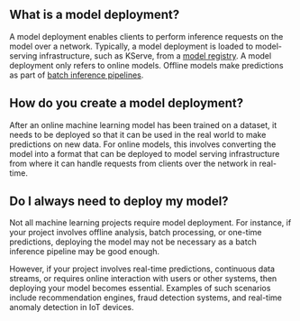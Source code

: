 **What is a model deployment?**
-------------------------------

A model deployment enables clients to perform inference requests on the model over a network. Typically, a model deployment is loaded to model-serving infrastructure, such as KServe, from a [model registry](https://www.hopsworks.ai/dictionary/model-registry). A model deployment only refers to online models. Offline models make predictions as part of [batch inference pipelines](https://www.hopsworks.ai/dictionary/batch-inference-pipeline).

**How do you create a model deployment?**
-----------------------------------------

After an online machine learning model has been trained on a dataset, it needs to be deployed so that it can be used in the real world to make predictions on new data. For online models, this involves converting the model into a format that can be deployed to model serving infrastructure from where it can handle requests from clients over the network in real-time.

**Do I always need to deploy my model?**
----------------------------------------

Not all machine learning projects require model deployment. For instance, if your project involves offline analysis, batch processing, or one-time predictions, deploying the model may not be necessary as a batch inference pipeline may be good enough. 

However, if your project involves real-time predictions, continuous data streams, or requires online interaction with users or other systems, then deploying your model becomes essential. Examples of such scenarios include recommendation engines, fraud detection systems, and real-time anomaly detection in IoT devices. 

